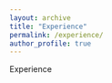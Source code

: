 ```yaml
---
layout: archive
title: "Experience"
permalink: /experience/
author_profile: true
---
```


Experience
